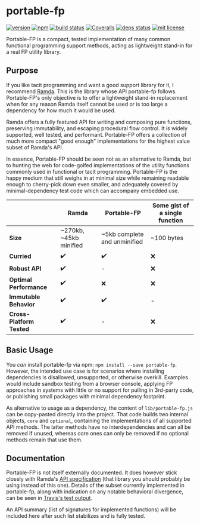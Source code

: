 
# portable-fp

[![version][version-img]][version-url]
[![npm][npmjs-img]][npmjs-url]
[![build status][travis-img]][travis-url]
[![Coveralls][coveralls-img]][coveralls-url]
[![deps status][daviddm-img]][daviddm-url]
[![mit license][license-img]][license-url]

Portable-FP is a compact, tested implementation of many common functional programming
support methods, acting as lightweight stand-in for a real FP utility library.

## Purpose

If you like tacit programming and want a good support library for it, I recommend
[Ramda](https://ramdajs.com).  This is the library whose API portable-fp follows.
Portable-FP's only objective is to offer a lightweight stand-in replacement when
for any reason Ramda itself cannot be used or is too large a dependency for how
much it would be used.

Ramda offers a fully featured API for writing and composing pure functions, preserving
immutability, and escaping procedural flow control.  It is widely supported, well
tested, and performant.  Portable-FP offers a collection of much more compact "good
enough" implementations for the highest value subset of Ramda's API.

In essence, Portable-FP should be seen not as an alternative to Ramda, but to hunting
the web for code-golfed implementations of the utility functions commonly used in
functional or tacit programming.  Portable-FP is the happy medium that still weighs
in at minimal size while remaining readable enough to cherry-pick down even smaller,
and adequately covered by minimal-dependency test code which can accompany embedded
use.

|     | Ramda | Portable-FP | Some gist of a single function |
| --- | --- | --- | --- |
| **Size** | ~270kb, ~45kb minified | ~5kb complete and unminified | ~100 bytes |
| **Curried** | :heavy_check_mark: | :heavy_check_mark: | :x: |
| **Robust API** | :heavy_check_mark: |  -  | :x: |
| **Optimal Performance** | :heavy_check_mark: | :x: | :x: |
| **Immutable Behavior** | :heavy_check_mark: | :heavy_check_mark: |  -  |
| **Cross-Platform Tested** | :heavy_check_mark: |  -  | :x: |

## Basic Usage

You *can* install portable-fp via npm: `npm install --save portable-fp`.  However,
the intended use case is for scenarios where installing dependencies is disallowed,
unsupported, or otherwise overkill.  Examples would include sandbox testing from
a browser console, applying FP approaches in systems with little or no support
for pulling in 3rd-party code, or publishing small packages with minimal dependency
footprint.

As alternative to usage as a dependency, the content of `lib/portable-fp.js` can
be copy-pasted directly into the project.  That code builds two internal objects,
`core` and `optional`, containing the implementations of all supported API methods.
The latter methods have no interdependencies and can all be removed if unused, whereas
core ones can only be removed if no optional methods remain that use them.

## Documentation

Portable-FP is not itself externally documented.  It does however stick closely
with Ramda's [API specification](http://ramdajs.com/docs) (that library you should
probably be using instead of this one).  Details of the subset currently implemented
in portable-fp, along with indication on any notable behavioral divergence, can
be seen in [Travis's test output][travis-url].

An API summary (list of signatures for implemented functions) will be included here
after such list stabilizes and is fully tested.


[version-url]: https://github.com/evan-king/portable-fp/releases
[version-img]: https://img.shields.io/github/release/evan-king/portable-fp.svg?style=flat

[npmjs-url]: https://www.npmjs.com/package/portable-fp
[npmjs-img]: https://img.shields.io/npm/v/portable-fp.svg?style=flat

[coveralls-url]: https://coveralls.io/r/evan-king/portable-fp?branch=master
[coveralls-img]: https://img.shields.io/coveralls/evan-king/portable-fp.svg?style=flat

[license-url]: https://github.com/evan-king/portable-fp/blob/master/LICENSE
[license-img]: https://img.shields.io/badge/license-MIT-blue.svg?style=flat

[travis-url]: https://travis-ci.org/evan-king/portable-fp
[travis-img]: https://img.shields.io/travis/evan-king/portable-fp.svg?style=flat

[daviddm-url]: https://david-dm.org/evan-king/portable-fp
[daviddm-img]: https://img.shields.io/david/evan-king/portable-fp.svg?style=flat
